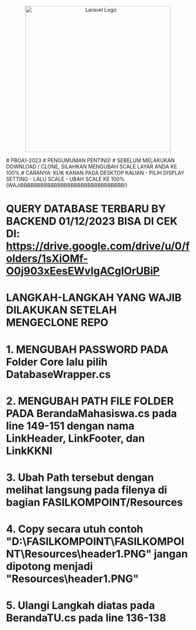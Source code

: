 <p align="center"><a href="https://learn.microsoft.com/en-us/dotnet/csharp/" target="_blank"><img src="https://raw.githubusercontent.com/SAWARATSUKI/KawaiiLogos/main/IamSeries/IamProgrammerEnglish.png" width="400" alt="Laravel Logo"></a></p>
# PBOA1-2023
# PENGUMUMAN PENTING!
# SEBELUM MELAKUKAN DOWNLOAD / CLONE, SILAHKAN MENGUBAH SCALE LAYAR ANDA KE 100%
# CARANYA: KLIK KANAN PADA DESKTOP KALIAN - PILIH DISPLAY SETTING - LALU SCALE - UBAH SCALE KE 100% (WAJIBBBBBBBBBBBBBBBBBBBBBBBBBBBBBBB!)


# QUERY DATABASE TERBARU BY BACKEND 01/12/2023 BISA DI CEK DI: https://drive.google.com/drive/u/0/folders/1sXiOMf-O0j903xEesEWvIgACgIOrUBiP

# LANGKAH-LANGKAH YANG WAJIB DILAKUKAN SETELAH MENGECLONE REPO
# 1. MENGUBAH PASSWORD PADA Folder Core lalu pilih DatabaseWrapper.cs
# 2. MENGUBAH PATH FILE FOLDER PADA BerandaMahasiswa.cs pada line 149-151 dengan nama LinkHeader, LinkFooter, dan LinkKKNI
# 3. Ubah Path tersebut dengan melihat langsung pada filenya di bagian FASILKOMPOINT/Resources
# 4. Copy secara utuh contoh "D:\\FASILKOMPOINT\\FASILKOMPOINT\\Resources\\header1.PNG" jangan dipotong menjadi "Resources\\header1.PNG"

# 5. Ulangi Langkah diatas pada BerandaTU.cs pada line 136-138